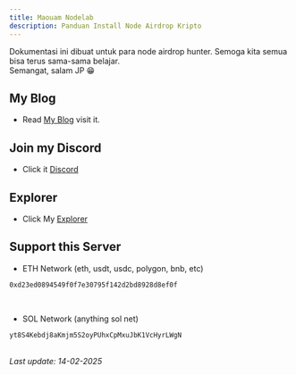 ```yaml
---
title: Maouam Nodelab
description: Panduan Install Node Airdrop Kripto
---
```


Dokumentasi ini dibuat untuk para node airdrop hunter. Semoga kita semua bisa terus sama-sama belajar.  
Semangat, salam JP 😁

## My Blog

- Read [My Blog](https://blog.irhamnet.my.id) visit it.

## Join my Discord

- Click it [Discord](https://discord.gg/q5a74BHcS5)

## Explorer

- Click My [Explorer](https://explorer.maouam.nodelab.my.id)

## Support this Server
- ETH Network (eth, usdt, usdc, polygon, bnb, etc)  
```
0xd23ed0894549f0f7e30795f142d2bd8928d8ef0f
```
</br>

- SOL Network (anything sol net)  
```
yt8S4Kebdj8aKmjm5S2oyPUhxCpMxuJbK1VcHyrLWgN
```
</br>
<i>Last update: 14-02-2025</i>

<head>
<!-- Google tag (gtag.js) -->
<script async src="https://www.googletagmanager.com/gtag/js?id=G-4WB2W24M31"></script>
<script>
  window.dataLayer = window.dataLayer || [];
  function gtag(){dataLayer.push(arguments);}
  gtag('js', new Date());
  gtag('config', 'G-4WB2W24M31');
</script>
</head>